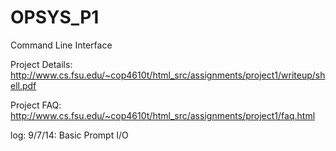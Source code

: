 OPSYS_P1
========

Command Line Interface

Project Details:
http://www.cs.fsu.edu/~cop4610t/html_src/assignments/project1/writeup/shell.pdf

Project FAQ:
http://www.cs.fsu.edu/~cop4610t/html_src/assignments/project1/faq.html

log: 
9/7/14: 
Basic Prompt I/O
